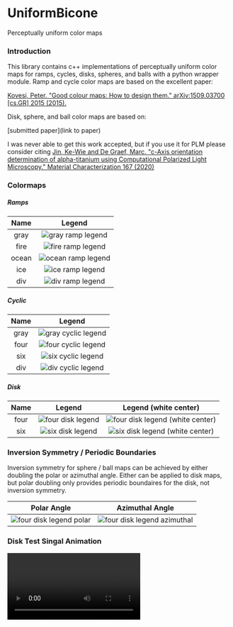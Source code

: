 # UniformBicone

Perceptually uniform color maps

### Introduction
This library contains c++ implementations of perceptually uniform color maps for ramps, cycles, disks, spheres, and balls with a python wrapper module. Ramp and cycle color maps are based on the excellent paper:

[Kovesi, Peter. "Good colour maps: How to design them." arXiv:1509.03700 [cs.GR] 2015 (2015).](https://peterkovesi.com/projects/colourmaps/)

Disk, sphere, and ball color maps are based on:

[submitted paper](link to paper)

I was never able to get this work accepted, but if you use it for PLM please consider citing
[Jin, Ke-Wie and De Graef, Marc. "c-Axis orientation determination of alpha-titanium using Computational Polarized Light Microscopy." Material Characterization 167 (2020)](https://doi.org/10.1016/j.matchar.2020.110503)

### Colormaps

##### Ramps
|Name |Legend |
|:---:|:---:|
|gray |![gray  ramp legend](legends/ramp/gray.png) |
|fire |![fire  ramp legend](legends/ramp/fire.png) |
|ocean|![ocean ramp legend](legends/ramp/ocean.png)|
|ice  |![ice   ramp legend](legends/ramp/ice.png)  |
|div  |![div   ramp legend](legends/ramp/div.png)  |

##### Cyclic
|Name |Legend |
|:---:|:---:|
|gray |![gray cyclic legend](legends/cyclic/gray.png)|
|four |![four cyclic legend](legends/cyclic/four.png)|
|six  |![six  cyclic legend](legends/cyclic/six.png) |
|div  |![div  cyclic legend](legends/cyclic/div.png) |

##### Disk
|Name |Legend | Legend (white center) |
|:---:|:---:|:---:|
|four |![four disk legend](legends/disk/four_k.png)|![four disk legend (white center)](legends/disk/four_w.png)|
|six  |![six  disk legend](legends/disk/six_k.png) |![six  disk legend (white center)](legends/disk/six_w.png) |

### Inversion Symmetry / Periodic Boundaries
Inversion symmetry for sphere / ball maps can be achieved by either doubling the polar or azimuthal angle. Either can be applied to disk maps, but polar doubling only provides periodic boundaires for the disk, not inversion symmetry.

|Polar Angle |Azimuthal Angle |
|:---:|:---:|
|![four disk legend polar](legends/disk/inv/four_p.png) |![four disk legend azimuthal](legends/disk/inv/four_a.png) |

### Disk Test Singal Animation
![Alternating Polar and Azimuthal Ripples](legends/disk/4k.mp4)
